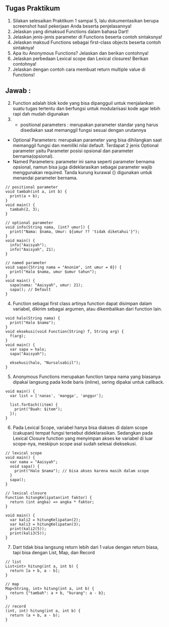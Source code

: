 ## Tugas Praktikum
1. Silakan selesaikan Praktikum 1 sampai 5, lalu dokumentasikan berupa 
screenshot hasil pekerjaan Anda beserta penjelasannya!
2. Jelaskan yang dimaksud Functions dalam bahasa Dart!
3. Jelaskan jenis-jenis parameter di Functions beserta contoh sintaksnya!
4. Jelaskan maksud Functions sebagai first-class objects beserta contoh sintaknya!
5. Apa itu Anonymous Functions? Jelaskan dan berikan contohnya!
6. Jelaskan perbedaan Lexical scope dan Lexical closures! Berikan contohnya!
7. Jelaskan dengan contoh cara membuat return multiple value di Functions!

## Jawab : 
2. Function adalah blok kode yang bisa dipangguil untuk menjalankan suatu tugas tertentu dan berfungsi untuk modularisasi kode agar lebih rapi dah mudah digunakan
3. - positional parameters : merupakan parameter standar yang harus disediakan saat memanggil fungsi sesuai dengan urutannya
- Optional Parameters: merupakan parameter yang bisa dihilangkan saat memanggil fungsi dan memiliki nilai default. Terdapat 2 jenis Optional parameter yaitu Parameter posisi opsional dan parameter bernama(opsional).
- Named Parameters: parameter ini sama seperti parameter bernama opsional, namun bisa juga dideklarasikan sebagai parameter wajib menggunakan required. Tanda kurung kurawal {} digunakan untuk menandai parameter bernama.
```
// positional parameter
void tambah(int a, int b) {
  print(a + b);
}
void main() {
  tambah(2, 3); 
}

// optional parameter
void info(String nama, [int? umur]) {
  print("Nama: $nama, Umur: ${umur ?? 'tidak diketahui'}");
}
void main() {
  info("Aaisyah");
  info("Aaisyah", 21);
}

// named parameter
void sapa({String nama = "Anonim", int umur = 0}) {
  print("Halo $nama, umur $umur tahun");
}
void main() {
  sapa(nama: "Aaisyah", umur: 21);
  sapa(); // Default
}
```

4. Function sebagai first class artinya function dapat disimpan dalam variabel, dikirim sebagai argumen, atau dikembalikan dari function lain.
```
void halo(String nama) {
  print("Halo $nama");
}
void eksekusi(void Function(String) f, String arg) {
  f(arg);
}
void main() {
  var sapa = halo; 
  sapa("Aaisyah");

  eksekusi(halo, "Nursalsabiil"); 
}
```

5. Anonymous Functions merupakan function tanpa nama yang biasanya dipakai langsung pada kode baris (inline), sering dipakai untuk callback.
```
void main() {
  var list = ['nanas', 'mangga', 'anggur'];

  list.forEach((item) {
    print("Buah: $item");
  });
}
```

6. Pada Lexical Scope, variabel hanya bisa diakses di dalam scope (cakupan) tempat fungsi tersebut dideklarasikan. Sedangkan pada Lexical Closure function yang menyimpan akses ke variabel di luar scope-nya, meskipun scope asal sudah selesai dieksekusi.
```
// lexical scope
void main() {
  var nama = "Aaisyah";
  void sapa() {
    print("Halo $nama"); // bisa akses karena masih dalam scope
  }
  sapa();
}

// lexical closure
Function hitungKelipatan(int faktor) {
  return (int angka) => angka * faktor;
}

void main() {
  var kali2 = hitungKelipatan(2);
  var kali3 = hitungKelipatan(3);
  print(kali2(5)); 
  print(kali3(5)); 
}
```

7. Dart tidak bisa langsung return lebih dari 1 value dengan return biasa, tapi bisa dengan List, Map, dan Record
```
// list
List<int> hitung(int a, int b) {
  return [a + b, a - b];
}

// map
Map<String, int> hitung(int a, int b) {
  return {"tambah": a + b, "kurang": a - b};
}

// record
(int, int) hitung(int a, int b) {
  return (a + b, a - b);
}
```